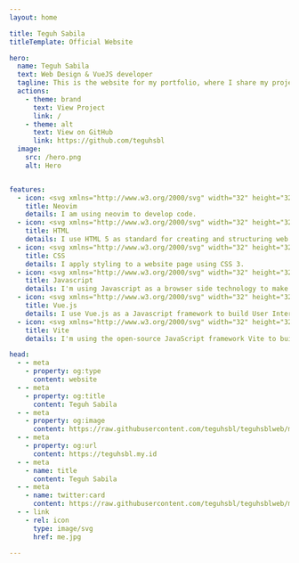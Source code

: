 ```yaml
---
layout: home

title: Teguh Sabila
titleTemplate: Official Website

hero:
  name: Teguh Sabila
  text: Web Design & VueJS developer
  tagline: This is the website for my portfolio, where I share my project and ideas.
  actions:
    - theme: brand
      text: View Project
      link: /
    - theme: alt
      text: View on GitHub
      link: https://github.com/teguhsbl
  image:
    src: /hero.png
    alt: Hero


features:
  - icon: <svg xmlns="http://www.w3.org/2000/svg" width="32" height="32" viewBox="0 0 256 256"><g fill="none"><rect width="256" height="256" fill="#F4F2ED" rx="60"/><path fill="url(#skillIconsNeovimLight0)" fill-rule="evenodd" d="M46 71.006L88.595 28v199.957L46 185.45V71.006Z" clip-rule="evenodd"/><path fill="url(#skillIconsNeovimLight1)" fill-rule="evenodd" d="m210.584 71.41l-43.178-43.387l.876 199.935l42.596-42.508l-.294-114.04Z" clip-rule="evenodd"/><path fill="url(#skillIconsNeovimLight2)" fill-rule="evenodd" d="M88.567 28.033L199.31 197.012L168.32 228L57.52 59.395l31.047-31.362Z" clip-rule="evenodd"/><path fill="#000" fill-opacity=".13" fill-rule="evenodd" d="m88.605 106.416l-.059 6.656l-34.193-50.48l3.166-3.224l31.086 47.048Z" clip-rule="evenodd"/><defs><linearGradient id="skillIconsNeovimLight0" x1="67.297" x2="67.297" y1="28" y2="227.958" gradientUnits="userSpaceOnUse"><stop stop-color="#16B0ED" stop-opacity=".8"/><stop offset="1" stop-color="#0F59B2" stop-opacity=".837"/></linearGradient><linearGradient id="skillIconsNeovimLight1" x1="189.14" x2="189.14" y1="28.023" y2="227.957" gradientUnits="userSpaceOnUse"><stop stop-color="#7DB643"/><stop offset="1" stop-color="#367533"/></linearGradient><linearGradient id="skillIconsNeovimLight2" x1="128.414" x2="128.414" y1="28.033" y2="228.01" gradientUnits="userSpaceOnUse"><stop stop-color="#88C649" stop-opacity=".8"/><stop offset="1" stop-color="#439240" stop-opacity=".84"/></linearGradient></defs></g></svg>
    title: Neovim
    details: I am using neovim to develop code.
  - icon: <svg xmlns="http://www.w3.org/2000/svg" width="32" height="32" viewBox="0 0 256 256"><g fill="none"><rect width="256" height="256" fill="#E14E1D" rx="60"/><path fill="#fff" d="m48 38l8.61 96.593h110.71l-3.715 41.43l-35.646 9.638l-35.579-9.624l-2.379-26.602H57.94l4.585 51.281l65.427 18.172l65.51-18.172l8.783-98.061H85.824l-2.923-32.71h122.238L208 38H48Z"/><path fill="#EBEBEB" d="M128 38H48l8.61 96.593H128v-31.938H85.824l-2.923-32.71H128V38Zm0 147.647l-.041.014l-35.579-9.624l-2.379-26.602H57.94l4.585 51.281l65.427 18.172l.049-.014v-33.227Z"/></g></svg>
    title: HTML
    details: I use HTML 5 as standard for creating and structuring web pages and applications.
  - icon: <svg xmlns="http://www.w3.org/2000/svg" width="32" height="32" viewBox="0 0 256 256"><g fill="none"><rect width="256" height="256" fill="#0277BD" rx="60"/><path fill="#EBEBEB" d="m53.753 102.651l2.862 31.942h71.481v-31.942H53.753ZM128.095 38H48l2.904 31.942h77.191V38Zm0 180.841v-33.233l-.14.037l-35.574-9.605l-2.274-25.476H58.042l4.475 50.154l65.431 18.164l.147-.041Z"/><path fill="#fff" d="m167.318 134.593l-3.708 41.426l-35.625 9.616v33.231l65.483-18.148l.48-5.397l7.506-84.092l.779-8.578L208 38h-80.015v31.942h45.009l-2.906 32.709h-42.103v31.942h39.333Z"/></g></svg>
    title: CSS
    details: I apply styling to a website page using CSS 3.
  - icon: <svg xmlns="http://www.w3.org/2000/svg" width="32" height="32" viewBox="0 0 256 256"><g fill="none"><rect width="256" height="256" fill="#F0DB4F" rx="60"/><path fill="#323330" d="m67.312 213.932l19.59-11.856c3.78 6.701 7.218 12.371 15.465 12.371c7.905 0 12.889-3.092 12.889-15.12v-81.798h24.058v82.138c0 24.917-14.606 36.259-35.916 36.259c-19.245 0-30.416-9.967-36.087-21.996m85.07-2.576l19.588-11.341c5.157 8.421 11.859 14.607 23.715 14.607c9.969 0 16.325-4.984 16.325-11.858c0-8.248-6.53-11.17-17.528-15.98l-6.013-2.579c-17.357-7.388-28.871-16.668-28.871-36.258c0-18.044 13.748-31.792 35.229-31.792c15.294 0 26.292 5.328 34.196 19.247l-18.731 12.029c-4.125-7.389-8.591-10.31-15.465-10.31c-7.046 0-11.514 4.468-11.514 10.31c0 7.217 4.468 10.139 14.778 14.608l6.014 2.577c20.449 8.765 31.963 17.699 31.963 37.804c0 21.654-17.012 33.51-39.867 33.51c-22.339 0-36.774-10.654-43.819-24.574"/></g></svg>
    title: Javascript
    details: I'm using Javascript as a browser side technology to make the web application more dynamic.
  - icon: <svg xmlns="http://www.w3.org/2000/svg" width="32" height="32" viewBox="0 0 256 256"><g fill="none"><rect width="256" height="256" fill="#F4F2EE" rx="60"/><path fill="#41B883" d="M182 50h36l-90 155.25L38 50h68.85L128 86l20.7-36H182Z"/><path fill="#41B883" d="m38 50l90 155.25L218 50h-36l-54 93.15L73.55 50H38Z"/><path fill="#35495E" d="M73.55 50L128 143.6L182 50h-33.3L128 86l-21.15-36h-33.3Z"/></g></svg>
    title: Vue.js
    details: I use Vue.js as a Javascript framework to build User Interface (UI) and Single Page Application (SPA).
  - icon: <svg xmlns="http://www.w3.org/2000/svg" width="32" height="32" viewBox="0 0 256 256"><g fill="none"><rect width="256" height="256" fill="#F4F2ED" rx="60"/><path fill="url(#skillIconsViteLight0)" d="m227.088 57.602l-93.832 167.787c-1.938 3.465-6.915 3.485-8.881.038L28.682 57.617c-2.142-3.756 1.07-8.306 5.328-7.545l93.932 16.79a5.1 5.1 0 0 0 1.812-.004l91.968-16.763c4.243-.773 7.47 3.742 5.366 7.507Z"/><path fill="url(#skillIconsViteLight1)" d="m172.687 28.05l-69.438 13.605a2.548 2.548 0 0 0-2.055 2.352l-4.272 72.141a2.55 2.55 0 0 0 3.118 2.635l19.333-4.461c1.809-.417 3.443 1.176 3.072 2.995l-5.744 28.126c-.387 1.893 1.391 3.511 3.239 2.95l11.941-3.628c1.851-.562 3.63 1.061 3.238 2.956l-9.128 44.179c-.571 2.764 3.105 4.271 4.638 1.901l1.024-1.582l56.582-112.92c.948-1.89-.686-4.046-2.763-3.646l-19.899 3.841c-1.87.36-3.461-1.381-2.934-3.21l12.989-45.026c.528-1.832-1.069-3.575-2.941-3.209Z"/><defs><linearGradient id="skillIconsViteLight0" x1="26.346" x2="143.127" y1="44.075" y2="202.673" gradientUnits="userSpaceOnUse"><stop stop-color="#41D1FF"/><stop offset="1" stop-color="#BD34FE"/></linearGradient><linearGradient id="skillIconsViteLight1" x1="122.551" x2="143.676" y1="31.743" y2="176.66" gradientUnits="userSpaceOnUse"><stop stop-color="#FFEA83"/><stop offset=".083" stop-color="#FFDD35"/><stop offset="1" stop-color="#FFA800"/></linearGradient></defs></g></svg>
    title: Vite
    details: I'm using the open-source JavaScript framework Vite to build a fast and efficient frontend application.

head:
  - - meta
    - property: og:type
      content: website
  - - meta
    - property: og:title
      content: Teguh Sabila
  - - meta
    - property: og:image
      content: https://raw.githubusercontent.com/teguhsbl/teguhsblweb/main/docs/public/banner.jpg
  - - meta
    - property: og:url
      content: https://teguhsbl.my.id
  - - meta
    - name: title
      content: Teguh Sabila
  - - meta
    - name: twitter:card
      content: https://raw.githubusercontent.com/teguhsbl/teguhsblweb/main/docs/public/banner.jpg
  - - link
    - rel: icon
      type: image/svg
      href: me.jpg

---
```

